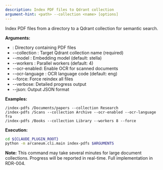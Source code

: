 ```yaml
---
description: Index PDF files to Qdrant collection
argument-hint: <path> --collection <name> [options]
---
```


Index PDF files from a directory to a Qdrant collection for semantic search.

**Arguments:**
- <path>: Directory containing PDF files
- --collection <name>: Target Qdrant collection name (required)
- --model <model>: Embedding model (default: stella)
- --workers <n>: Parallel workers (default: 4)
- --ocr-enabled: Enable OCR for scanned documents
- --ocr-language <lang>: OCR language code (default: eng)
- --force: Force reindex all files
- --verbose: Detailed progress output
- --json: Output JSON format

**Examples:**
```
/index-pdfs /Documents/papers --collection Research
/index-pdfs /Scans --collection Archive --ocr-enabled --ocr-language fra
/index-pdfs /Books --collection Library --workers 8 --force
```

**Execution:**
```bash
cd ${CLAUDE_PLUGIN_ROOT}
python -m arcaneum.cli.main index-pdfs $ARGUMENTS
```

**Note:** This command may take several minutes for large document collections.
Progress will be reported in real-time. Full implementation in RDR-004.
